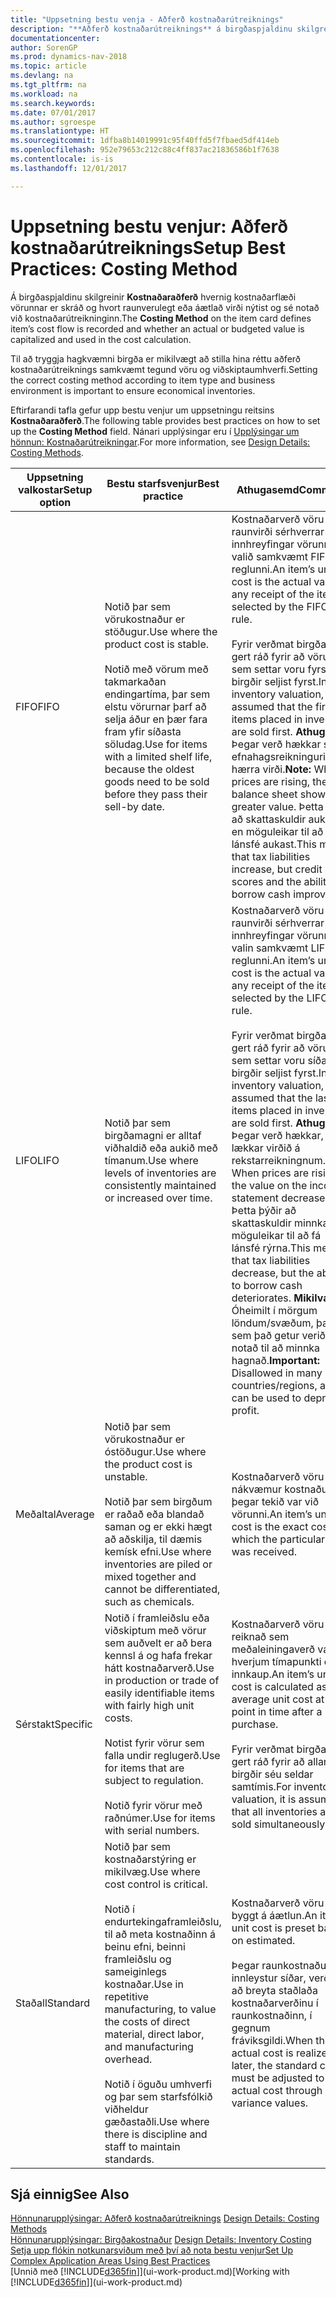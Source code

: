 ```yaml
---
title: "Uppsetning bestu venja - Aðferð kostnaðarútreiknings"
description: "**Aðferð kostnaðarútreiknings** á birgðaspjaldinu skilgreinir kostnaðarflæði vörunnar er skráð og hvort raunverulegt eða áætlað virði nýtist og sé notað við kostnaðarútreikninginn."
documentationcenter: 
author: SorenGP
ms.prod: dynamics-nav-2018
ms.topic: article
ms.devlang: na
ms.tgt_pltfrm: na
ms.workload: na
ms.search.keywords: 
ms.date: 07/01/2017
ms.author: sgroespe
ms.translationtype: HT
ms.sourcegitcommit: 1dfba8b14019991c95f40ffd5f7fbaed5df414eb
ms.openlocfilehash: 952e79653c212c88c4ff837ac21836586b1f7638
ms.contentlocale: is-is
ms.lasthandoff: 12/01/2017

---
```

# <a name="setup-best-practices-costing-method"></a><span data-ttu-id="b2a57-103">Uppsetning bestu venjur: Aðferð kostnaðarútreiknings</span><span class="sxs-lookup"><span data-stu-id="b2a57-103">Setup Best Practices: Costing Method</span></span>
<span data-ttu-id="b2a57-104">Á birgðaspjaldinu skilgreinir **Kostnaðaraðferð** hvernig kostnaðarflæði vörunnar er skráð og hvort raunverulegt eða áætlað virði nýtist og sé notað við kostnaðarútreikninginn.</span><span class="sxs-lookup"><span data-stu-id="b2a57-104">The **Costing Method** on the item card defines item’s cost flow is recorded and whether an actual or budgeted value is capitalized and used in the cost calculation.</span></span>  

 <span data-ttu-id="b2a57-105">Til að tryggja hagkvæmni birgða er mikilvægt að stilla hina réttu aðferð kostnaðarútreiknings samkvæmt tegund vöru og viðskiptaumhverfi.</span><span class="sxs-lookup"><span data-stu-id="b2a57-105">Setting the correct costing method according to item type and business environment is important to ensure economical inventories.</span></span>  

 <span data-ttu-id="b2a57-106">Eftirfarandi tafla gefur upp bestu venjur um uppsetningu reitsins **Kostnaðaraðferð**.</span><span class="sxs-lookup"><span data-stu-id="b2a57-106">The following table provides best practices on how to set up the **Costing Method** field.</span></span> <span data-ttu-id="b2a57-107">Nánari upplýsingar eru í [Upplýsingar um hönnun: Kostnaðarútreikningar](design-details-costing-methods.md).</span><span class="sxs-lookup"><span data-stu-id="b2a57-107">For more information, see [Design Details: Costing Methods](design-details-costing-methods.md).</span></span>  

|<span data-ttu-id="b2a57-108">Uppsetning valkostar</span><span class="sxs-lookup"><span data-stu-id="b2a57-108">Setup option</span></span>|<span data-ttu-id="b2a57-109">Bestu starfsvenjur</span><span class="sxs-lookup"><span data-stu-id="b2a57-109">Best practice</span></span>|<span data-ttu-id="b2a57-110">Athugasemd</span><span class="sxs-lookup"><span data-stu-id="b2a57-110">Comment</span></span>|  
|------------------|-------------------|-------------|  
|<span data-ttu-id="b2a57-111">FIFO</span><span class="sxs-lookup"><span data-stu-id="b2a57-111">FIFO</span></span>|<span data-ttu-id="b2a57-112">Notið þar sem vörukostnaður er stöðugur.</span><span class="sxs-lookup"><span data-stu-id="b2a57-112">Use where the product cost is stable.</span></span><br /><br /> <span data-ttu-id="b2a57-113">Notið með vörum með takmarkaðan endingartíma, þar sem elstu vörurnar þarf að selja áður en þær fara fram yfir síðasta söludag.</span><span class="sxs-lookup"><span data-stu-id="b2a57-113">Use for items with a limited shelf life, because the oldest goods need to be sold before they pass their sell-by date.</span></span>|<span data-ttu-id="b2a57-114">Kostnaðarverð vöru er raunvirði sérhverrar innhreyfingar vörunnar, valið samkvæmt FIFO-reglunni.</span><span class="sxs-lookup"><span data-stu-id="b2a57-114">An item’s unit cost is the actual value of any receipt of the item, selected by the FIFO rule.</span></span><br /><br /> <span data-ttu-id="b2a57-115">Fyrir verðmat birgða, er gert ráð fyrir að vörur sem settar voru fyrst í birgðir seljist fyrst.</span><span class="sxs-lookup"><span data-stu-id="b2a57-115">In inventory valuation, it is assumed that the first items placed in inventory are sold first.</span></span> <span data-ttu-id="b2a57-116">**Athugið:** Þegar verð hækkar sýnir efnahagsreikningurinn hærra virði.</span><span class="sxs-lookup"><span data-stu-id="b2a57-116">**Note:**  When prices are rising, the balance sheet shows greater value.</span></span> <span data-ttu-id="b2a57-117">Þetta þýðir að skattaskuldir aukast, en möguleikar til að fá lánsfé aukast.</span><span class="sxs-lookup"><span data-stu-id="b2a57-117">This means that tax liabilities increase, but credit scores and the ability to borrow cash improve.</span></span>|  
|<span data-ttu-id="b2a57-118">LIFO</span><span class="sxs-lookup"><span data-stu-id="b2a57-118">LIFO</span></span>|<span data-ttu-id="b2a57-119">Notið þar sem birgðamagni er alltaf viðhaldið eða aukið með tímanum.</span><span class="sxs-lookup"><span data-stu-id="b2a57-119">Use where levels of inventories are consistently maintained or increased over time.</span></span>|<span data-ttu-id="b2a57-120">Kostnaðarverð vöru er raunvirði sérhverrar innhreyfingar vörunnar, valin samkvæmt LIFO-reglunni.</span><span class="sxs-lookup"><span data-stu-id="b2a57-120">An item’s unit cost is the actual value of any receipt of the item, selected by the LIFO rule.</span></span><br /><br /> <span data-ttu-id="b2a57-121">Fyrir verðmat birgða, er gert ráð fyrir að vörur sem settar voru síðast í birgðir seljist fyrst.</span><span class="sxs-lookup"><span data-stu-id="b2a57-121">In inventory valuation, it is assumed that the last items placed in inventory are sold first.</span></span> <span data-ttu-id="b2a57-122">**Athugið:** Þegar verð hækkar, lækkar virðið á rekstarreikningnum.</span><span class="sxs-lookup"><span data-stu-id="b2a57-122">**Note:**  When prices are rising, the value on the income statement decreases.</span></span> <span data-ttu-id="b2a57-123">Þetta þýðir að skattaskuldir minnka, en möguleikar til að fá lánsfé rýrna.</span><span class="sxs-lookup"><span data-stu-id="b2a57-123">This means that tax liabilities decrease, but the ability to borrow cash deteriorates.</span></span> <span data-ttu-id="b2a57-124">**Mikilvægt:** Óheimilt í mörgum löndum/svæðum, þar sem það getur verið notað til að minnka hagnað.</span><span class="sxs-lookup"><span data-stu-id="b2a57-124">**Important:**  Disallowed in many countries/regions, as it can be used to depress profit.</span></span>|  
|<span data-ttu-id="b2a57-125">Meðaltal</span><span class="sxs-lookup"><span data-stu-id="b2a57-125">Average</span></span>|<span data-ttu-id="b2a57-126">Notið þar sem vörukostnaður er óstöðugur.</span><span class="sxs-lookup"><span data-stu-id="b2a57-126">Use where the product cost is unstable.</span></span><br /><br /> <span data-ttu-id="b2a57-127">Notið þar sem birgðum er raðað eða blandað saman og er ekki hægt að aðskilja, til dæmis kemísk efni.</span><span class="sxs-lookup"><span data-stu-id="b2a57-127">Use where inventories are piled or mixed together and cannot be differentiated, such as chemicals.</span></span>|<span data-ttu-id="b2a57-128">Kostnaðarverð vöru er nákvæmur kostnaður þegar tekið var við vörunni.</span><span class="sxs-lookup"><span data-stu-id="b2a57-128">An item’s unit cost is the exact cost at which the particular unit was received.</span></span>|  
|<span data-ttu-id="b2a57-129">Sérstakt</span><span class="sxs-lookup"><span data-stu-id="b2a57-129">Specific</span></span>|<span data-ttu-id="b2a57-130">Notið í framleiðslu eða viðskiptum með vörur sem auðvelt er að bera kennsl á og hafa frekar hátt kostnaðarverð.</span><span class="sxs-lookup"><span data-stu-id="b2a57-130">Use in production or trade of easily identifiable items with fairly high unit costs.</span></span><br /><br /> <span data-ttu-id="b2a57-131">Notist fyrir vörur sem falla undir reglugerð.</span><span class="sxs-lookup"><span data-stu-id="b2a57-131">Use for items that are subject to regulation.</span></span><br /><br /> <span data-ttu-id="b2a57-132">Notið fyrir vörur með raðnúmer.</span><span class="sxs-lookup"><span data-stu-id="b2a57-132">Use for items with serial numbers.</span></span>|<span data-ttu-id="b2a57-133">Kostnaðarverð vöru er reiknað sem meðaleiningaverð vara á hverjum tímapunkti eftir innkaup.</span><span class="sxs-lookup"><span data-stu-id="b2a57-133">An item’s unit cost is calculated as the average unit cost at each point in time after a purchase.</span></span><br /><br /> <span data-ttu-id="b2a57-134">Fyrir verðmat birgða er gert ráð fyrir að allar birgðir séu seldar samtímis.</span><span class="sxs-lookup"><span data-stu-id="b2a57-134">For inventory valuation, it is assumes that all inventories are sold simultaneously.</span></span>|  
|<span data-ttu-id="b2a57-135">Staðall</span><span class="sxs-lookup"><span data-stu-id="b2a57-135">Standard</span></span>|<span data-ttu-id="b2a57-136">Notið þar sem kostnaðarstýring er mikilvæg.</span><span class="sxs-lookup"><span data-stu-id="b2a57-136">Use where cost control is critical.</span></span><br /><br /> <span data-ttu-id="b2a57-137">Notið í endurtekingaframleiðslu, til að meta kostnaðinn á beinu efni, beinni framleiðslu og sameiginlegs kostnaðar.</span><span class="sxs-lookup"><span data-stu-id="b2a57-137">Use in repetitive manufacturing, to value the costs of direct material, direct labor, and manufacturing overhead.</span></span><br /><br /> <span data-ttu-id="b2a57-138">Notið í öguðu umhverfi og þar sem starfsfólkið viðheldur gæðastaðli.</span><span class="sxs-lookup"><span data-stu-id="b2a57-138">Use where there is discipline and staff to maintain standards.</span></span>|<span data-ttu-id="b2a57-139">Kostnaðarverð vöru er byggt á áætlun.</span><span class="sxs-lookup"><span data-stu-id="b2a57-139">An item’s unit cost is preset based on estimated.</span></span><br /><br /> <span data-ttu-id="b2a57-140">Þegar raunkostnaður er innleystur síðar, verður að breyta staðlaða kostnaðarverðinu í raunkostnaðinn, í gegnum fráviksgildi.</span><span class="sxs-lookup"><span data-stu-id="b2a57-140">When the actual cost is realized later, the standard cost must be adjusted to the actual cost through variance values.</span></span>|  

## <a name="see-also"></a><span data-ttu-id="b2a57-141">Sjá einnig</span><span class="sxs-lookup"><span data-stu-id="b2a57-141">See Also</span></span>  
 <span data-ttu-id="b2a57-142">[Hönnunarupplýsingar: Aðferð kostnaðarútreiknings](design-details-costing-methods.md) </span><span class="sxs-lookup"><span data-stu-id="b2a57-142">[Design Details: Costing Methods](design-details-costing-methods.md) </span></span>  
 <span data-ttu-id="b2a57-143">[Hönnunarupplýsingar: Birgðakostnaður](design-details-inventory-costing.md) </span><span class="sxs-lookup"><span data-stu-id="b2a57-143">[Design Details: Inventory Costing](design-details-inventory-costing.md) </span></span>  
 [<span data-ttu-id="b2a57-144">Setja upp flókin notkunarsviðum með því að nota bestu venjur</span><span class="sxs-lookup"><span data-stu-id="b2a57-144">Set Up Complex Application Areas Using Best Practices</span></span>](set-up-complex-application-areas-using-best-practices.md)  
 <span data-ttu-id="b2a57-145">[Unnið með [!INCLUDE[d365fin](includes/d365fin_md.md)]](ui-work-product.md)</span><span class="sxs-lookup"><span data-stu-id="b2a57-145">[Working with [!INCLUDE[d365fin](includes/d365fin_md.md)]](ui-work-product.md)</span></span>

